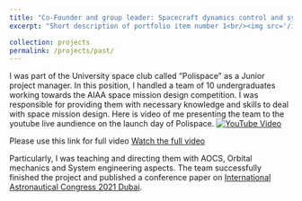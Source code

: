 ```yaml
---
title: "Co-Founder and group leader: Spacecraft dynamics control and system engineer"
excerpt: "Short description of portfolio item number 1<br/><img src='/images/In-Orbit_Servicing_Target_inspection.png' width='200' height='150' alt='In-Orbit Servicing Target Inspection'>"

collection: projects
permalink: /projects/past/
---
```


I was part of the University space club called “Polispace” as a Junior project manager. In this position, I handled a team of 10 undergraduates working towards the AIAA space mission design competition. I was responsible for providing them with necessary knowledge and skills to deal with space mission design. Here is video of me presenting the team to the youtube live aundience on the launch day of Polispace.
[![YouTube Video](https://img.youtube.com/vi/NayfMR8_Zts/0.jpg)](https://www.youtube.com/watch?v=NayfMR8_Zts&start=1128&end=1408)

Please use this link for full video [Watch the full video](https://www.youtube.com/watch?v=NayfMR8_Zts&t=1417s)

Particularly, I was teaching and directing them with AOCS, Orbital mechanics and System engineering aspects. The team successfully finished the project and published a conference paper on [International Astronautical Congress 2021 Dubai](https://www.researchgate.net/publication/355856339_Phase-A_Design_of_ICE_CREAM_a_cost-effective_Mars_Sample_Return_Mission).
